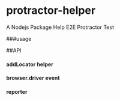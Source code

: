 # protractor-helper
A Nodejs Package Help E2E Protractor  Test 

###usage

##API

#### addLocator helper

#### browser.driver event

#### reporter

##
